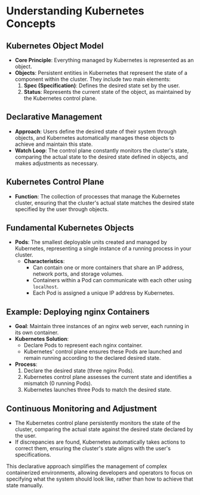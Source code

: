 # Understanding Kubernetes Concepts

## Kubernetes Object Model
- **Core Principle**: Everything managed by Kubernetes is represented as an object.
- **Objects**: Persistent entities in Kubernetes that represent the state of a component within the cluster. They include two main elements:
  1. **Spec (Specification)**: Defines the desired state set by the user.
  2. **Status**: Represents the current state of the object, as maintained by the Kubernetes control plane.

## Declarative Management
- **Approach**: Users define the desired state of their system through objects, and Kubernetes automatically manages these objects to achieve and maintain this state.
- **Watch Loop**: The control plane constantly monitors the cluster's state, comparing the actual state to the desired state defined in objects, and makes adjustments as necessary.

## Kubernetes Control Plane
- **Function**: The collection of processes that manage the Kubernetes cluster, ensuring that the cluster's actual state matches the desired state specified by the user through objects.

## Fundamental Kubernetes Objects
- **Pods**: The smallest deployable units created and managed by Kubernetes, representing a single instance of a running process in your cluster.
  - **Characteristics**:
    - Can contain one or more containers that share an IP address, network ports, and storage volumes.
    - Containers within a Pod can communicate with each other using `localhost`.
    - Each Pod is assigned a unique IP address by Kubernetes.

## Example: Deploying nginx Containers
- **Goal**: Maintain three instances of an nginx web server, each running in its own container.
- **Kubernetes Solution**:
  - Declare Pods to represent each nginx container.
  - Kubernetes' control plane ensures these Pods are launched and remain running according to the declared desired state.
- **Process**:
  1. Declare the desired state (three nginx Pods).
  2. Kubernetes control plane assesses the current state and identifies a mismatch (0 running Pods).
  3. Kubernetes launches three Pods to match the desired state.

## Continuous Monitoring and Adjustment
- The Kubernetes control plane persistently monitors the state of the cluster, comparing the actual state against the desired state declared by the user.
- If discrepancies are found, Kubernetes automatically takes actions to correct them, ensuring the cluster's state aligns with the user's specifications.

This declarative approach simplifies the management of complex containerized environments, allowing developers and operators to focus on specifying what the system should look like, rather than how to achieve that state manually.
